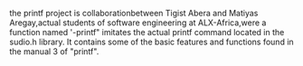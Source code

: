 the printf project is collaborationbetween Tigist Abera and Matiyas Aregay,actual students of software engineering at ALX-Africa,were a function named 
'-printf" imitates the actual printf command located in the sudio.h library. It contains some of the basic features and functions found in the manual 3 of "printf".

